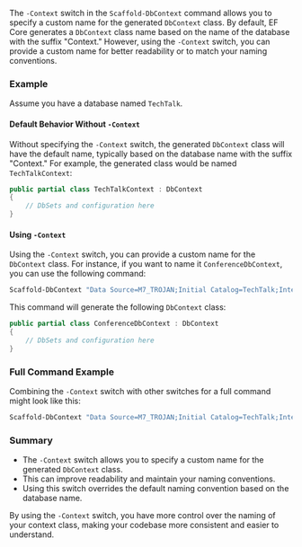 The `-Context` switch in the `Scaffold-DbContext` command allows you to specify a custom name for the generated `DbContext` class. By default, EF Core generates a `DbContext` class name based on the name of the database with the suffix "Context." However, using the `-Context` switch, you can provide a custom name for better readability or to match your naming conventions.

### Example

Assume you have a database named `TechTalk`.

#### Default Behavior Without `-Context`

Without specifying the `-Context` switch, the generated `DbContext` class will have the default name, typically based on the database name with the suffix "Context." For example, the generated class would be named `TechTalkContext`:

```csharp
public partial class TechTalkContext : DbContext
{
    // DbSets and configuration here
}
```

#### Using `-Context`

Using the `-Context` switch, you can provide a custom name for the `DbContext` class. For instance, if you want to name it `ConferenceDbContext`, you can use the following command:

```bash
Scaffold-DbContext "Data Source=M7_TROJAN;Initial Catalog=TechTalk;Integrated Security=SSPI;TrustServerCertificate=True" Microsoft.EntityFrameworkCore.SqlServer -Context ConferenceDbContext
```

This command will generate the following `DbContext` class:

```csharp
public partial class ConferenceDbContext : DbContext
{
    // DbSets and configuration here
}
```

### Full Command Example

Combining the `-Context` switch with other switches for a full command might look like this:

```bash
Scaffold-DbContext "Data Source=M7_TROJAN;Initial Catalog=TechTalk;Integrated Security=SSPI;TrustServerCertificate=True" Microsoft.EntityFrameworkCore.SqlServer -Context ConferenceDbContext -UseDatabaseNames -DataAnnotations
```

### Summary

- The `-Context` switch allows you to specify a custom name for the generated `DbContext` class.
- This can improve readability and maintain your naming conventions.
- Using this switch overrides the default naming convention based on the database name.

By using the `-Context` switch, you have more control over the naming of your context class, making your codebase more consistent and easier to understand.